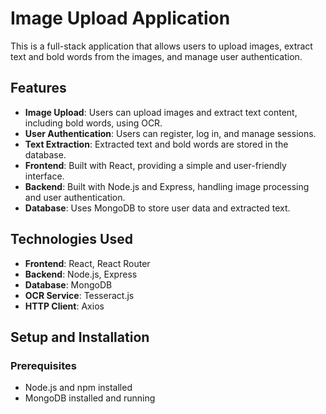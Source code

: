 # Image Upload Application

This is a full-stack application that allows users to upload images, extract text and bold words from the images, and manage user authentication.

## Features

- **Image Upload**: Users can upload images and extract text content, including bold words, using OCR.
- **User Authentication**: Users can register, log in, and manage sessions.
- **Text Extraction**: Extracted text and bold words are stored in the database.
- **Frontend**: Built with React, providing a simple and user-friendly interface.
- **Backend**: Built with Node.js and Express, handling image processing and user authentication.
- **Database**: Uses MongoDB to store user data and extracted text.

## Technologies Used

- **Frontend**: React, React Router
- **Backend**: Node.js, Express
- **Database**: MongoDB
- **OCR Service**: Tesseract.js
- **HTTP Client**: Axios

## Setup and Installation

### Prerequisites

- Node.js and npm installed
- MongoDB installed and running


